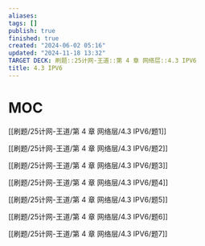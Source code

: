 ```yaml
---
aliases: 
tags: []
publish: true
finished: true
created: "2024-06-02 05:16"
updated: "2024-11-18 13:32"
TARGET DECK: 刷题::25计网-王道::第 4 章 网络层::4.3 IPV6
title: 4.3 IPV6
---
```

# MOC

[[刷题/25计网-王道/第 4 章 网络层/4.3 IPV6/题1]]

[[刷题/25计网-王道/第 4 章 网络层/4.3 IPV6/题2]]

[[刷题/25计网-王道/第 4 章 网络层/4.3 IPV6/题3]]

[[刷题/25计网-王道/第 4 章 网络层/4.3 IPV6/题4]]

[[刷题/25计网-王道/第 4 章 网络层/4.3 IPV6/题5]]

[[刷题/25计网-王道/第 4 章 网络层/4.3 IPV6/题6]]

[[刷题/25计网-王道/第 4 章 网络层/4.3 IPV6/题7]]

